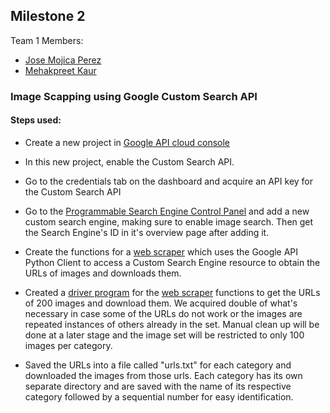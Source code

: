 ## Milestone 2
Team 1 Members:
- [Jose Mojica Perez](https://github.com/J-Mojica)
- [Mehakpreet Kaur](https://github.com/Mehakpreet21)
### Image Scapping using Google Custom Search API
#### Steps used:

- Create a new project in [Google API cloud console](https://console.cloud.google.com/apis/dashboard)

- In this new project, enable the Custom Search API.

- Go to the credentials tab on the dashboard and acquire an API key for the Custom Search API

- Go to the [Programmable Search Engine Control Panel](https://programmablesearchengine.google.com/controlpanel/all) and add a new 
custom search engine, making sure to enable image search. Then get the Search Engine's ID in it's overview page after adding it.
  
- Create the functions for a [web scraper](../src/data-acquisition/image_scraper.py) which uses the Google API Python Client to access a Custom Search Engine resource
 to obtain the URLs of images and downloads them.

- Created a [driver program](../src/data-acquisition/scrape.py) for the [web scraper](../src/data-acquisition/image_scraper.py) functions to get the URLs of 200 images
and download them. We acquired double of what's necessary in case some of the URLs do not work or the images are repeated 
instances of others already in the set. Manual clean up will be done at a later stage and the image set will be restricted 
to only 100 images per category. 

- Saved the URLs into a file called "urls.txt" for each category and downloaded the images from those urls. Each
category has its own separate directory and are saved with the name of its respective category followed by a sequential number
for easy identification.
